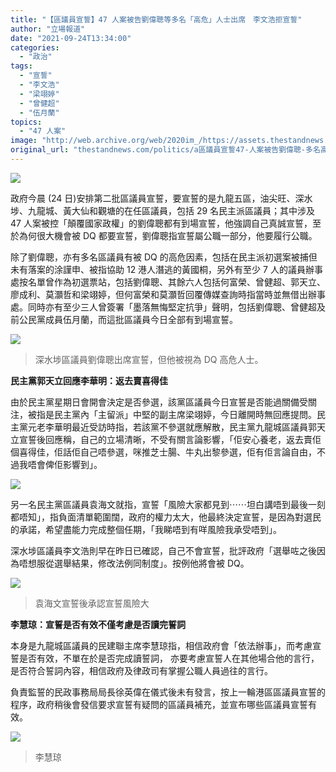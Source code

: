 ```yaml
---
title: "【區議員宣誓】47 人案被告劉偉聰等多名「高危」人士出席　李文浩拒宣誓"
author: "立場報道"
date: "2021-09-24T13:34:00"
categories:
  - "政治"
tags:
  - "宣誓"
  - "李文浩"
  - "梁翊婷"
  - "曾健超"
  - "伍月蘭"
topics:
  - "47 人案"
image: "http://web.archive.org/web/2020im_/https://assets.thestandnews.com/media/photos/oath-08.png"
original_url: "thestandnews.com/politics/a區議員宣誓47-人案被告劉偉聰-多名高危區議員參與宣誓-李文浩拒宣誓"
---
```

![](http://web.archive.org/web/2020im_/https://assets.thestandnews.com/media/photos/oath-08.png)

政府今晨 (24 日)安排第二批區議員宣誓，要宣誓的是九龍五區，油尖旺、深水埗、九龍城、黃大仙和觀塘的在任區議員，包括 29 名民主派區議員；其中涉及 47 人案被控「顛覆國家政權」的劉偉聰都有到場宣誓，他強調自己真誠宣誓，至於為何很大機會被 DQ 都要宣誓，劉偉聰指宣誓屬公職一部分，他要履行公職。

除了劉偉聰，亦有多名區議員有被 DQ 的高危因素，包括在民主派初選案被捕但未有落案的涂謹申、被指協助 12 港人潛逃的黃國桐，另外有至少 7 人的議員辦事處按名單曾作為初選票站，包括劉偉聰、其餘六人包括何富榮、曾健超、郭天立、廖成利、莫灝哲和梁翊婷，但何富榮和莫灝哲回覆傳媒查詢時指當時並無借出辦事處。同時亦有至少三人曾簽署「墨落無悔堅定抗爭」聲明，包括劉偉聰、曾健超及前公民黨成員伍月蘭，而這批區議員今日全部有到場宣誓。

![](http://web.archive.org/web/2020im_/https://assets.thestandnews.com/media/photos/oath2.jpg)
> 深水埗區議員劉偉聰出席宣誓，但他被視為 DQ 高危人士。

**民主黨郭天立回應李華明：返去賣喜得佳**

由於民主黨星期日會開會決定是否參選，該黨區議員今日宣誓是否能過關備受關注，被指是民主黨內「主留派」中堅的副主席梁翊婷，今日離開時無回應提問。民主黨元老李華明最近受訪時指，若該黨不參選就應解散，民主黨九龍城區議員郭天立宣誓後回應稱，自己的立場清晰，不受有關言論影響，「佢安心養老，返去賣佢個喜得佳，佢話佢自己唔參選，咪推芝士腸、牛丸出黎參選，佢有佢言論自由，不過我唔會俾佢影響到」。

![](http://web.archive.org/web/2020im_/https://assets.thestandnews.com/media/photos/de-07.png)

另一名民主黨區議員袁海文就指，宣誓「風險大家都見到⋯⋯坦白講唔到最後一刻都唔知」，指負面清單範圍闊，政府的權力太大，他最終決定宣誓，是因為對選民的承諾，希望盡能力完成整個任期，「我睇唔到有咩風險我承受唔到」。

深水埗區議員李文浩則早在昨日已確認，自己不會宣誓，批評政府「選舉咗之後因為唔想服從選舉結果，修改法例同制度」。按例他將會被 DQ。

![](http://web.archive.org/web/2020im_/https://assets.thestandnews.com/media/photos/WhatsApp_Image_2021-09-24_at_11.11.01_AM.jpeg)
> 袁海文宣誓後承認宣誓風險大

**李慧琼：宣誓是否有效不僅考慮是否讀完誓詞**

本身是九龍城區議員的民建聯主席李慧琼指，相信政府會「依法辦事」，而考慮宣誓是否有效，不單在於是否完成讀誓詞， 亦要考慮宣誓人在其他場合他的言行，是否符合誓詞內容，相信政府及律政司有掌握公職人員過往的言行。

負責監誓的民政事務局局長徐英偉在儀式後未有發言，按上一輪港區區議員宣誓的程序，政府稍後會發信要求宣誓有疑問的區議員補充，並宣布哪些區議員宣誓有效。

![](http://web.archive.org/web/2020im_/https://assets.thestandnews.com/media/photos/241824278_10165405532020265_453040773402087186_n_copy.png)
> 李慧琼